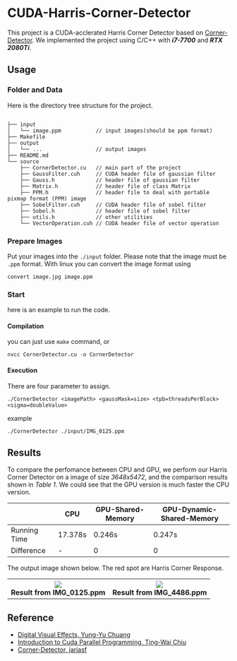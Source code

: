 # CUDA-Harris-Corner-Detector
This project is a CUDA-acclerated Harris Corner Detector based on [Corner-Detector](https://github.com/jariasf/Corner-Detector).
We implemented the project using C/C++ with ***i7-7700*** and ***RTX 2080Ti***.

## Usage

### Folder and Data
Here is the directory tree structure for the project.
```

├── input
│   └── image.ppm           // input images(should be ppm format)
├── Makefile
├── output
│   └── ...                 // output images
├── README.md
└── source
    ├── CornerDetector.cu   // main part of the project
    ├── GaussFilter.cuh     // CUDA header file of gaussian filter 
    ├── Gauss.h             // header file of gaussian filter
    ├── Matrix.h            // header file of class Matrix
    ├── PPM.h               // header file to deal with portable pixmap format (PPM) image
    ├── SobelFilter.cuh     // CUDA header file of sobel filter 
    ├── Sobel.h             // header file of sobel filter
    ├── utils.h             // other utilities
    └── VectorOperation.cuh // CUDA header file of vector operation
```

### Prepare Images 
Put your images into the `./input` folder. Please note that the image must be `.ppm` format. With linux you can convert the image format using 
```
convert image.jpg image.ppm
```
### Start 
here is an example to run the code.
#### Compilation
you can just use `make` command, or
```
nvcc CornerDetector.cu -o CornerDetector
```

#### Execution
There are four parameter to assign.
```
./CornerDetector <imagePath> <gaussMask=size> <tpb=threadsPerBlock> <sigma=doubleValue>
```
example
```
./CornerDetector ./input/IMG_0125.ppm
```
## Results
To compare the perfomance between CPU and GPU, we perform our Harris Corner Detector on a  image of size *3648x5472*, and the comparison results shown in *Table 1*. We could see that the GPU version is much faster the CPU version. 

||CPU|GPU-Shared-Memory|GPU-Dynamic-Shared-Memory|
|-|-|-|-|
|Running Time|17.378s|0.246s|0.247s|
|Difference| - | 0 | 0 |

The output image shown below. The red spot are Harris Corner Response.
<table>
<tr>
<th><img src="https://github.com/qa276390/Cuda_Harris_Corner_Detector/blob/master/output/IMG_0125_harris_show_gpu.jpg" /><br>Result from IMG_0125.ppm</th>
<th><img src="https://github.com/qa276390/Cuda_Harris_Corner_Detector/blob/master/output/IMG_4486_harris_show_gpu.jpg" /><br>Result from IMG_4486.ppm</th>
</tr>
</table>

## Reference
- [Digital Visual Effects, Yung-Yu Chuang](https://www.csie.ntu.edu.tw/~cyy/courses/vfx/20spring/assignments/proj1/)
- [Introduction to Cuda Parallel Programming, Ting-Wai Chiu](https://nol2.aca.ntu.edu.tw/nol/coursesearch/print_table.php?course_id=222%20D3160&class=&dpt_code=2220&ser_no=35335&semester=106-2&lang=CH)
- [Corner-Detector, jariasf](https://github.com/jariasf/Corner-Detector)
